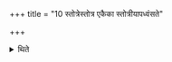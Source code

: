 +++
title = "10 स्तोत्रेस्तोत्र एकैका स्तोत्रीयापध्वंसते"

+++

<details><summary>थिते</summary>

स्तोत्रेस्तोत्र एकैका स्तोत्रीयापध्वंसते १०
</details>
